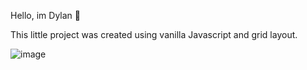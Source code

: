 Hello, im Dylan &#128075;

This little project was created using vanilla Javascript and grid layout.

![image](https://user-images.githubusercontent.com/74011614/187240597-e47551c9-c36c-4d0f-8e7c-84501fa972c7.png)
